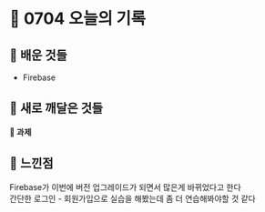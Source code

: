 # 🧸 0704 오늘의 기록
## 💙 배운 것들
* Firebase
## 💚 새로 깨달은 것들

**📍 과제**

## 💜 느낀점
Firebase가 이번에 버전 업그레이드가 되면서 많은게 바뀌었다고 한다   
간단한 로그인 - 회원가입으로 실습을 해봤는데 좀 더 연습해봐야할 것 같다
